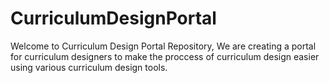 # CurriculumDesignPortal

Welcome to Curriculum Design Portal Repository,
We are creating a portal for curriculum designers to make the proccess of curriculum design easier using various curriculum design tools.
